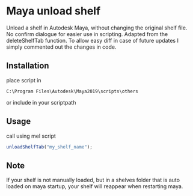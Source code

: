 # Maya unload shelf

Unload a shelf in Autodesk Maya, without changing the original shelf file.
No confirm dialogue for easier use in scripting.
Adapted from the deleteShelfTab function.
To allow easy diff in case of future updates I simply commented out the changes in code.

## Installation
place script in 
```
C:\Program Files\Autodesk\Maya2019\scripts\others
```
or include in your scriptpath

## Usage
call using mel script
```javascript
unloadShelfTab("my_shelf_name");
```

## Note

If your shelf is not manually loaded, but in a shelves folder that is auto loaded on maya startup, your shelf will reappear when restarting maya.
